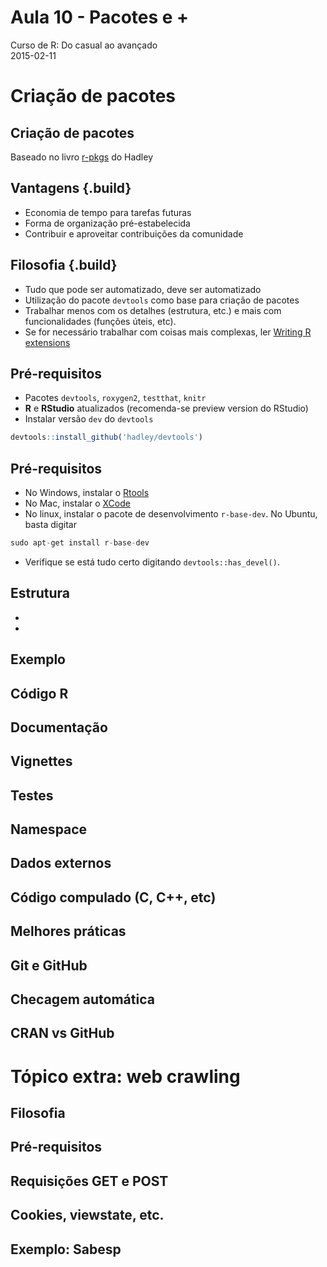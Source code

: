 # Aula 10 - Pacotes e +
Curso de R: Do casual ao avançado  
2015-02-11  

# Criação de pacotes

## Criação de pacotes

Baseado no livro [r-pkgs](http://r-pkgs.had.co.nz/description.html) do Hadley

<!-- ___________________________________________________________________________________________ -->

## Vantagens {.build}

- Economia de tempo para tarefas futuras
- Forma de organização pré-estabelecida
- Contribuir e aproveitar contribuições da comunidade

## Filosofia {.build}

- Tudo que pode ser automatizado, deve ser automatizado
- Utilização do pacote `devtools` como base para criação de pacotes
- Trabalhar menos com os detalhes (estrutura, etc.) e mais com funcionalidades (funções úteis, etc).
- Se for necessário trabalhar com coisas mais complexas, ler [Writing R extensions](cran.r-project.org/doc/manuals/R-exts.html#Creating-R-packages)

## Pré-requisitos

- Pacotes `devtools`, `roxygen2`, `testthat`, `knitr`
- **R** e **RStudio** atualizados (recomenda-se preview version do RStudio)
- Instalar versão `dev` do `devtools`


```r
devtools::install_github('hadley/devtools')
```

## Pré-requisitos

- No Windows, instalar o [Rtools](cran.r-project.org/bin/windows/Rtools)
- No Mac, instalar o [XCode](developer.apple.com/downloads)
- No linux, instalar o pacote de desenvolvimento `r-base-dev`. No Ubuntu, basta digitar


```r
sudo apt-get install r-base-dev
```

- Verifique se está tudo certo digitando `devtools::has_devel()`.

<!-- ___________________________________________________________________________________________ -->

## Estrutura

- 
- 

## Exemplo

<!-- ___________________________________________________________________________________________ -->

## Código R

<!-- ___________________________________________________________________________________________ -->

## Documentação

<!-- ___________________________________________________________________________________________ -->

## Vignettes

<!-- ___________________________________________________________________________________________ -->

## Testes

<!-- ___________________________________________________________________________________________ -->

## Namespace

<!-- ___________________________________________________________________________________________ -->

## Dados externos

<!-- ___________________________________________________________________________________________ -->

## Código compulado (C, C++, etc)

<!-- ___________________________________________________________________________________________ -->

## Melhores práticas

<!-- ___________________________________________________________________________________________ -->

## Git e GitHub

## Checagem automática

## CRAN vs GitHub

<!-- ___________________________________________________________________________________________ -->

# Tópico extra: web crawling

## Filosofia

<!-- ___________________________________________________________________________________________ -->

## Pré-requisitos

## Requisições GET e POST

## Cookies, viewstate, etc.

## Exemplo: Sabesp



